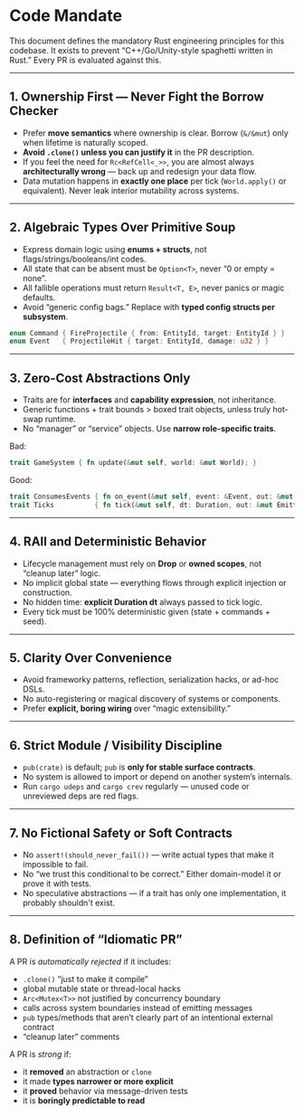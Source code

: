 # Code Mandate

This document defines the mandatory Rust engineering principles for this codebase.
It exists to prevent “C++/Go/Unity-style spaghetti written in Rust.” Every PR is evaluated against this.

---

## 1. Ownership First — Never Fight the Borrow Checker

* Prefer **move semantics** where ownership is clear. Borrow (`&/&mut`) only when lifetime is naturally scoped.
* **Avoid `.clone()` unless you can justify it** in the PR description.
* If you feel the need for `Rc<RefCell<_>>`, you are almost always **architecturally wrong** — back up and redesign your data flow.
* Data mutation happens in **exactly one place** per tick (`World.apply()` or equivalent). Never leak interior mutability across systems.

---

## 2. Algebraic Types Over Primitive Soup

* Express domain logic using **enums + structs**, not flags/strings/booleans/int codes.
* All state that can be absent must be `Option<T>`, never “0 or empty = none”.
* All fallible operations must return `Result<T, E>`, never panics or magic defaults.
* Avoid “generic config bags.” Replace with **typed config structs per subsystem**.

```rust
enum Command { FireProjectile { from: EntityId, target: EntityId } }
enum Event   { ProjectileHit { target: EntityId, damage: u32 } }
```

---

## 3. Zero-Cost Abstractions Only

* Traits are for **interfaces** and **capability expression**, not inheritance.
* Generic functions + trait bounds > boxed trait objects, unless truly hot-swap runtime.
* No “manager” or “service” objects. Use **narrow role-specific traits**.

Bad:

```rust
trait GameSystem { fn update(&mut self, world: &mut World); }
```

Good:

```rust
trait ConsumesEvents { fn on_event(&mut self, event: &Event, out: &mut Emitter); }
trait Ticks          { fn tick(&mut self, dt: Duration, out: &mut Emitter); }
```

---

## 4. RAII and Deterministic Behavior

* Lifecycle management must rely on **Drop** or **owned scopes**, not “cleanup later” logic.
* No implicit global state — everything flows through explicit injection or construction.
* No hidden time: **explicit Duration dt** always passed to tick logic.
* Every tick must be 100% deterministic given (state + commands + seed).

---

## 5. Clarity Over Convenience

* Avoid frameworky patterns, reflection, serialization hacks, or ad-hoc DSLs.
* No auto-registering or magical discovery of systems or components.
* Prefer **explicit, boring wiring** over “magic extensibility.”

---

## 6. Strict Module / Visibility Discipline

* `pub(crate)` is default; `pub` is **only for stable surface contracts**.
* No system is allowed to import or depend on another system’s internals.
* Run `cargo udeps` and `cargo crev` regularly — unused code or unreviewed deps are red flags.

---

## 7. No Fictional Safety or Soft Contracts

* No `assert!(should_never_fail())` — write actual types that make it impossible to fail.
* No “we trust this conditional to be correct.” Either domain-model it or prove it with tests.
* No speculative abstractions — if a trait has only one implementation, it probably shouldn't exist.

---

## 8. Definition of “Idiomatic PR”

A PR is *automatically rejected* if it includes:

* `.clone()` “just to make it compile”
* global mutable state or thread-local hacks
* `Arc<Mutex<T>>` not justified by concurrency boundary
* calls across system boundaries instead of emitting messages
* `pub` types/methods that aren’t clearly part of an intentional external contract
* “cleanup later” comments

A PR is *strong* if:

* it **removed** an abstraction or `clone`
* it made **types narrower or more explicit**
* it **proved** behavior via message-driven tests
* it is **boringly predictable to read**
